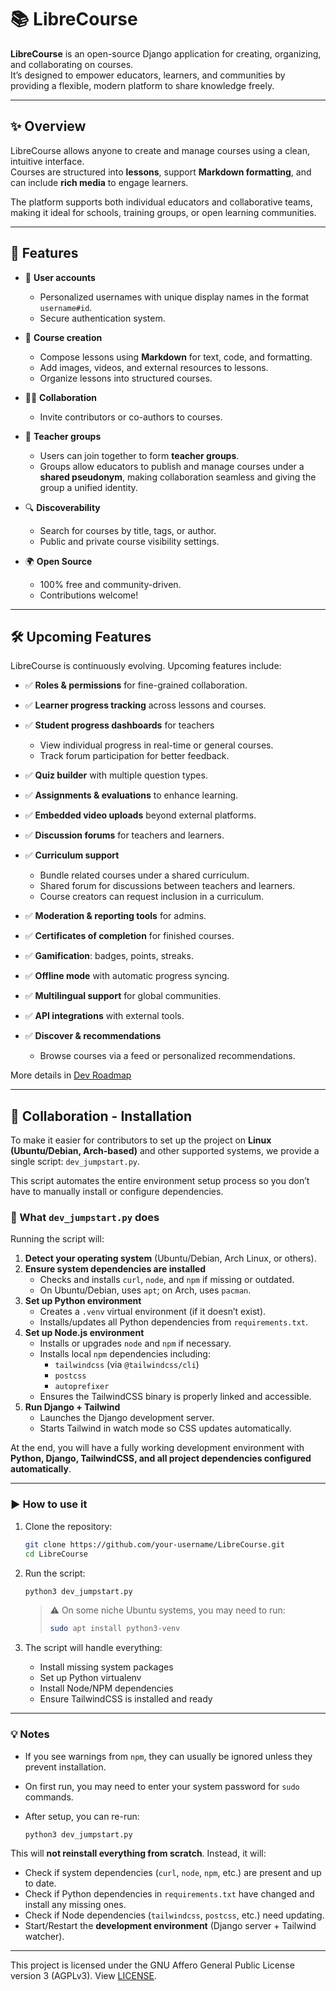# 📚 LibreCourse

**LibreCourse** is an open-source Django application for creating, organizing, and collaborating on courses.  
It’s designed to empower educators, learners, and communities by providing a flexible, modern platform to share knowledge freely.  

---

## ✨ Overview

LibreCourse allows anyone to create and manage courses using a clean, intuitive interface.  
Courses are structured into **lessons**, support **Markdown formatting**, and can include **rich media** to engage learners.  

The platform supports both individual educators and collaborative teams, making it ideal for schools, training groups, or open learning communities.  

---

## 🚀 Features

- 🔑 **User accounts**  
  - Personalized usernames with unique display names in the format `username#id`.  
  - Secure authentication system.  

- 📝 **Course creation**  
  - Compose lessons using **Markdown** for text, code, and formatting.  
  - Add images, videos, and external resources to lessons.  
  - Organize lessons into structured courses.  

- 👩‍🏫 **Collaboration**  
  - Invite contributors or co-authors to courses.  

- 👥 **Teacher groups**  
  - Users can join together to form **teacher groups**.  
  - Groups allow educators to publish and manage courses under a **shared pseudonym**, making collaboration seamless and giving the group a unified identity.  

- 🔍 **Discoverability**  
  - Search for courses by title, tags, or author.  
  - Public and private course visibility settings.  

- 🌍 **Open Source**  
  - 100% free and community-driven.  
  - Contributions welcome!  

---

## 🛠️ Upcoming Features

LibreCourse is continuously evolving. Upcoming features include:

* ✅ **Roles & permissions** for fine-grained collaboration.
* ✅ **Learner progress tracking** across lessons and courses.
* ✅ **Student progress dashboards** for teachers

  * View individual progress in real-time or general courses.
  * Track forum participation for better feedback.
* ✅ **Quiz builder** with multiple question types.
* ✅ **Assignments & evaluations** to enhance learning.
* ✅ **Embedded video uploads** beyond external platforms.
* ✅ **Discussion forums** for teachers and learners.
* ✅ **Curriculum support**

  * Bundle related courses under a shared curriculum.
  * Shared forum for discussions between teachers and learners.
  * Course creators can request inclusion in a curriculum.
* ✅ **Moderation & reporting tools** for admins.
* ✅ **Certificates of completion** for finished courses.
* ✅ **Gamification**: badges, points, streaks.
* ✅ **Offline mode** with automatic progress syncing.
* ✅ **Multilingual support** for global communities.
* ✅ **API integrations** with external tools.
* ✅ **Discover & recommendations**

  * Browse courses via a feed or personalized recommendations.

More details in [Dev Roadmap](devroadmap.md)

---

## 🤝 Collaboration - Installation

To make it easier for contributors to set up the project on **Linux (Ubuntu/Debian, Arch-based)** and other supported systems, we provide a single script: `dev_jumpstart.py`.

This script automates the entire environment setup process so you don’t have to manually install or configure dependencies.

### 🔧 What `dev_jumpstart.py` does

Running the script will:

1. **Detect your operating system** (Ubuntu/Debian, Arch Linux, or others).
2. **Ensure system dependencies are installed**  
   - Checks and installs `curl`, `node`, and `npm` if missing or outdated.  
   - On Ubuntu/Debian, uses `apt`; on Arch, uses `pacman`.  
3. **Set up Python environment**  
   - Creates a `.venv` virtual environment (if it doesn’t exist).  
   - Installs/updates all Python dependencies from `requirements.txt`.  
4. **Set up Node.js environment**  
   - Installs or upgrades `node` and `npm` if necessary.  
   - Installs local `npm` dependencies including:  
     - `tailwindcss` (via `@tailwindcss/cli`)  
     - `postcss`  
     - `autoprefixer`  
   - Ensures the TailwindCSS binary is properly linked and accessible.  
5. **Run Django + Tailwind**  
   - Launches the Django development server.  
   - Starts Tailwind in watch mode so CSS updates automatically.  

At the end, you will have a fully working development environment with **Python, Django, TailwindCSS, and all project dependencies configured automatically**.

---

### ▶️ How to use it

1. Clone the repository:

   ```bash
   git clone https://github.com/your-username/LibreCourse.git
   cd LibreCourse
2. Run the script:

   ```bash
   python3 dev_jumpstart.py
   ```

   > ⚠️ On some niche Ubuntu systems, you may need to run:
   >
   > ```bash
   > sudo apt install python3-venv
   > ```

3. The script will handle everything:

   * Install missing system packages
   * Set up Python virtualenv
   * Install Node/NPM dependencies
   * Ensure TailwindCSS is installed and ready

---

### 💡 Notes

* If you see warnings from `npm`, they can usually be ignored unless they prevent installation.
* On first run, you may need to enter your system password for `sudo` commands.  

* After setup, you can re-run:

  ```bash
  python3 dev_jumpstart.py

This will **not reinstall everything from scratch**. Instead, it will:

* Check if system dependencies (`curl`, `node`, `npm`, etc.) are present and up to date.
* Check if Python dependencies in `requirements.txt` have changed and install any missing ones.
* Check if Node dependencies (`tailwindcss`, `postcss`, etc.) need updating.
* Start/Restart the **development environment** (Django server + Tailwind watcher).

--- 
 This project is licensed under the GNU Affero General Public License version 3 (AGPLv3). View [LICENSE](LICENSE).
